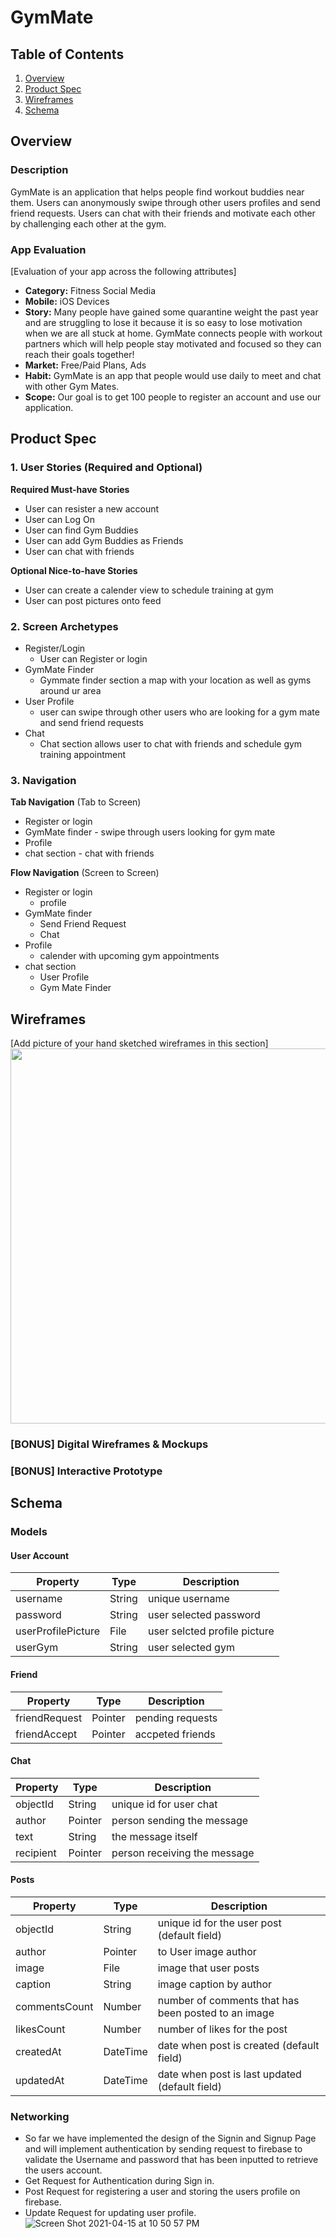 # GymMate

## Table of Contents
1. [Overview](#Overview)
1. [Product Spec](#Product-Spec)
1. [Wireframes](#Wireframes)
2. [Schema](#Schema)

## Overview
### Description
GymMate is an application that helps people find workout buddies near them. Users can anonymously swipe through other users profiles and send friend requests. Users can chat with their friends and motivate each other by challenging each other at the gym.    

### App Evaluation
[Evaluation of your app across the following attributes]
- **Category:** Fitness Social Media
- **Mobile:** iOS Devices
- **Story:** Many people have gained some quarantine weight the past year and are struggling to lose it because it is so easy to lose motivation when we are all stuck at home. GymMate connects people with workout partners which will help people stay motivated and focused so they can reach their goals together!
- **Market:** Free/Paid Plans, Ads 
- **Habit:** GymMate is an app that people would use daily to meet and chat with other Gym Mates. 
- **Scope:** Our goal is to get 100 people to register an account and use our application. 

## Product Spec

### 1. User Stories (Required and Optional)

**Required Must-have Stories**

* User can resister a new account
* User can Log On
* User can find Gym Buddies
* User can add Gym Buddies as Friends
* User can chat with friends
 

**Optional Nice-to-have Stories**

* User can create a calender view to schedule training at gym
* User can post pictures onto feed 

### 2. Screen Archetypes

* Register/Login
   * User can Register or login
* GymMate Finder  
   * Gymmate finder section a map with your location as well as gyms around ur area
* User Profile
   * user can swipe through other users who are looking for a gym mate and send friend requests
* Chat 
   * Chat section allows user to chat with friends and schedule gym training appointment

### 3. Navigation

**Tab Navigation** (Tab to Screen)

* Register or login
* GymMate finder - swipe through users looking for gym mate
* Profile
* chat section - chat with friends

**Flow Navigation** (Screen to Screen)

* Register or login
  * profile
* GymMate finder
  * Send Friend Request
  * Chat 
* Profile
  * calender with upcoming gym appointments
* chat section
  * User Profile
  * Gym Mate Finder

## Wireframes
[Add picture of your hand sketched wireframes in this section]
<img src="https://user-images.githubusercontent.com/69356399/114112182-dbd50d80-98a9-11eb-9cc5-1d39487fb139.png" width=600>

### [BONUS] Digital Wireframes & Mockups

### [BONUS] Interactive Prototype

## Schema 
### Models

#### User Account
|Property |Type	|Description|
|---------|-----|-----------|
|username|String|unique username|
|password|String|user selected password|
|userProfilePicture|File|user selcted profile picture|
|userGym|String|user selected gym|

#### Friend
|Property |Type	|Description|
|---------|-----|-----------|
|friendRequest|Pointer|pending requests|
|friendAccept|Pointer|accpeted friends|

#### Chat
|Property |Type	|Description|
|---------|-----|-----------|
|objectId	|String	|unique id for user chat|
|author	|Pointer |person sending the message|
|text|String	|the message itself|
|recipient|Pointer|person receiving the message|

#### Posts
|Property |Type	|Description|
|---------|-----|-----------|
|objectId	|String	|unique id for the user post (default field)|
|author	|Pointer |to User	image author|
|image	|File	|image that user posts|
|caption	|String	|image caption by author|
|commentsCount|	Number	|number of comments that has been posted to an image|
|likesCount	|Number	|number of likes for the post|
|createdAt	|DateTime	|date when post is created (default field)|
|updatedAt	|DateTime	|date when post is last updated (default field)|


### Networking
- So far we have implemented the design of the Signin and Signup Page and will implement authentication by sending request to firebase to validate the Username and password that has been inputted to retrieve the users account.
- Get Request for Authentication during Sign in. 
- Post Request for registering a user and storing the users profile on firebase.
- Update Request for updating user profile. 
![Screen Shot 2021-04-15 at 10 50 57 PM](https://user-images.githubusercontent.com/69356399/114964608-122c0300-9e3d-11eb-8299-d263d0c757e1.png)

